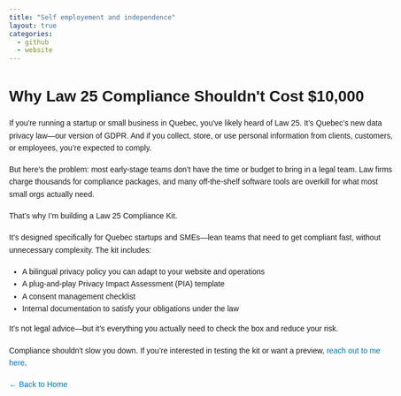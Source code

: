 ```yaml
---
title: "Self employement and independence"
layout: true
categories: 
  - github
  - website
---
```

<html lang="en">
<head>
  <meta charset="UTF-8" />
  <meta name="viewport" content="width=device-width, initial-scale=1.0"/>
  <title>Why Law 25 Compliance Shouldn't Cost $5,000</title>
  <style>
    body {
      font-family: sans-serif;
      line-height: 1.6;
      max-width: 700px;
      margin: 40px auto;
      padding: 0 20px;
    }
    h1 {
      margin-bottom: 0.5em;
    }
    a {
      color: #0077cc;
      text-decoration: none;
    }
    a:hover {
      text-decoration: underline;
    }
    p {
      margin-bottom: 1.2em;
    }
  </style>
</head>
<body>

  <h1>Why Law 25 Compliance Shouldn't Cost $10,000</h1>

  <p>
    If you're running a startup or small business in Quebec, you've likely heard of Law 25. It’s Quebec’s new data privacy law—our version of GDPR. And if you collect, store, or use personal information from clients, customers, or employees, you’re expected to comply.
  </p>

  <p>
    But here’s the problem: most early-stage teams don’t have the time or budget to bring in a legal team. Law firms charge thousands for compliance packages, and many off-the-shelf software tools are overkill for what most small orgs actually need.
  </p>

  <p>
    That’s why I’m building a Law 25 Compliance Kit.
  </p>

  <p>
    It’s designed specifically for Quebec startups and SMEs—lean teams that need to get compliant fast, without unnecessary complexity. The kit includes:
  </p>

  <ul>
    <li>A bilingual privacy policy you can adapt to your website and operations</li>
    <li>A plug-and-play Privacy Impact Assessment (PIA) template</li>
    <li>A consent management checklist</li>
    <li>Internal documentation to satisfy your obligations under the law</li>
  </ul>

  <p>
    It’s not legal advice—but it’s everything you actually need to check the box and reduce your risk.
  </p>

  <p>
    Compliance shouldn't slow you down. If you’re interested in testing the kit or want a preview, 
    <a href="mailto:sebastien.sibthorpe@gmail.com?subject=Law 25 Kit Preview">reach out to me here</a>.
  </p>

  <p>
    <a href="index.html">← Back to Home</a>
  </p>

</body>
</html>
